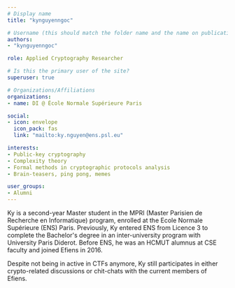 ```yaml
---
# Display name
title: "kynguyenngoc"

# Username (this should match the folder name and the name on publications)
authors:
- "kynguyenngoc"

role: Applied Cryptography Researcher

# Is this the primary user of the site?
superuser: true

# Organizations/Affiliations
organizations:
- name: DI @ École Normale Supérieure Paris

social:
- icon: envelope
  icon_pack: fas
  link: "mailto:ky.nguyen@ens.psl.eu"

interests:
- Public-key cryptography
- Complexity theory
- Formal methods in cryptographic protocols analysis
- Brain-teasers, ping pong, memes

user_groups:
- Alumni
---
```


Ky is a second-year Master student in the MPRI (Master Parisien de Recherche en Informatique) program, enrolled at the Ecole Normale Supérieure (ENS) Paris. Previously, Ky entered ENS from Licence 3 to complete the Bachelor's degree in an inter-university program with University Paris Diderot. Before ENS, he was an HCMUT alumnus at CSE faculty and joined Efiens in 2016.

Despite not being in active in CTFs anymore, Ky still participates in either crypto-related discussions or chit-chats with the current members of Efiens.
